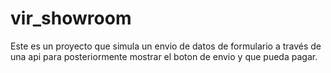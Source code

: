 # vir_showroom
Este es un proyecto que simula un envio de datos de formulario a través de una api para posteriormente mostrar el boton de envio y que pueda pagar.

